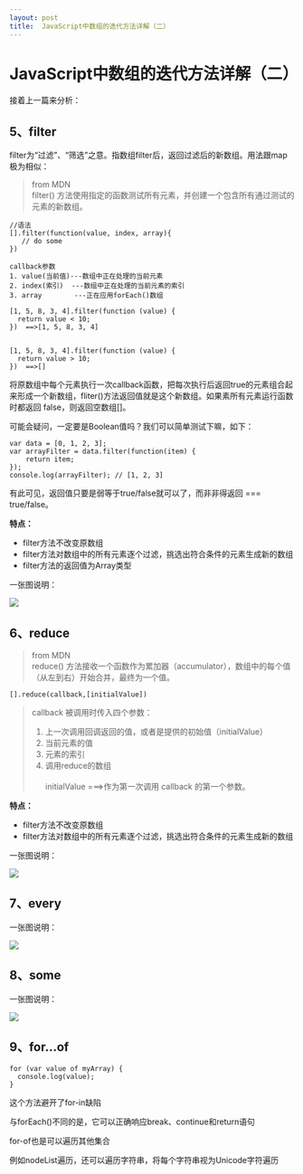 ```yaml
---
layout: post
title:  JavaScript中数组的迭代方法详解（二）
---
```




# JavaScript中数组的迭代方法详解（二）

接着上一篇来分析：

## 5、filter

filter为“过滤”、“筛选”之意。指数组filter后，返回过滤后的新数组。用法跟map极为相似：

> from MDN <br/>
> filter() 方法使用指定的函数测试所有元素，并创建一个包含所有通过测试的元素的新数组。


```
//语法
[].filter(function(value, index, array){
   // do some
})

callback参数
1. value(当前值)---数组中正在处理的当前元素
2. index(索引)  ---数组中正在处理的当前元素的索引
3. array        ---正在应用forEach()数组
```


```
[1, 5, 8, 3, 4].filter(function (value) {
  return value < 10;
})  ==>[1, 5, 8, 3, 4]


[1, 5, 8, 3, 4].filter(function (value) {
  return value > 10;
})  ==>[]
```



将原数组中每个元素执行一次callback函数，把每次执行后返回true的元素组合起来形成一个新数组，fliter()方法返回值就是这个新数组。如果素所有元素运行函数时都返回 false，则返回空数组[]。


可能会疑问，一定要是Boolean值吗？我们可以简单测试下嘛，如下：

```
var data = [0, 1, 2, 3];
var arrayFilter = data.filter(function(item) {
    return item;
});
console.log(arrayFilter); // [1, 2, 3]
```

有此可见，返回值只要是弱等于true/false就可以了，而非非得返回 === true/false。


**特点：**


- filter方法不改变原数组
- filter方法对数组中的所有元素逐个过滤，挑选出符合条件的元素生成新的数组
- filter方法的返回值为Array类型

一张图说明：

![](http://0.0.0.0:4000//img/20161222/20161222-5-1.jpg)


## 6、reduce


> from MDN <br/>
> reduce() 方法接收一个函数作为累加器（accumulator），数组中的每个值（从左到右）开始合并，最终为一个值。 

```
[].reduce(callback,[initialValue])
```


> callback 被调用时传入四个参数：<br />
> 1. 上一次调用回调返回的值，或者是提供的初始值（initialValue）<br />
> 2. 当前元素的值<br />
> 3. 元素的索引<br />
> 4. 调用reduce的数组<br />
> &nbsp;<br />
> initialValue   ===>作为第一次调用 callback 的第一个参数。


**特点：**


- filter方法不改变原数组
- filter方法对数组中的所有元素逐个过滤，挑选出符合条件的元素生成新的数组

一张图说明：

![](http://0.0.0.0:4000//img/20161222/20161222-6-1.jpg)


## 7、every


一张图说明：

![](http://0.0.0.0:4000//img/20161222/20161222-7-1.jpg)


## 8、some


一张图说明：

![](http://0.0.0.0:4000//img/20161222/20161222-8-1.jpg)


## 9、for...of



```
for (var value of myArray) {
  console.log(value);
}
```


这个方法避开了for-in缺陷

与forEach()不同的是，它可以正确响应break、continue和return语句


for-of也是可以遍历其他集合

例如nodeList遍历，还可以遍历字符串，将每个字符串视为Unicode字符遍历



